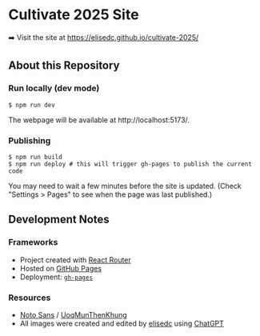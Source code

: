 # Cultivate 2025 Site

➡️ Visit the site at https://elisedc.github.io/cultivate-2025/

## About this Repository

### Run locally (dev mode)

```
$ npm run dev
```
The webpage will be available at http://localhost:5173/.

### Publishing

```
$ npm run build
$ npm run deploy # this will trigger gh-pages to publish the current code
```
You may need to wait a few minutes before the site is updated. (Check "Settings > Pages" to see when the page was last published.)

## Development Notes

### Frameworks

- Project created with [React Router](https://reactrouter.com/start/framework/installation)
- Hosted on [GitHub Pages](https://pages.github.com/)
- Deployment: [`gh-pages`](https://www.npmjs.com/package/gh-pages)

### Resources

- [Noto Sans](https://fonts.google.com/noto/specimen/Noto+Sans) / [UoqMunThenKhung](https://fonts.google.com/specimen/UoqMunThenKhung)
- All images were created and edited by [elisedc](https://github.com/elisedc) using [ChatGPT](https://help.openai.com/en/articles/6783457-what-is-chatgpt)
